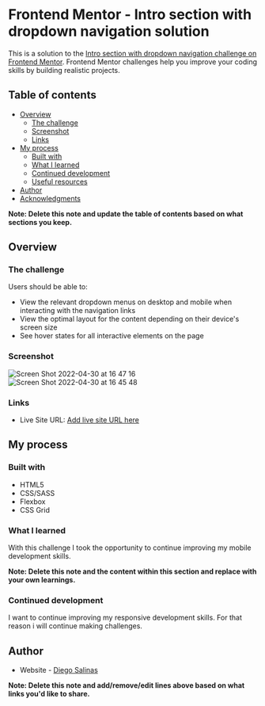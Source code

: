 # Frontend Mentor - Intro section with dropdown navigation solution

This is a solution to the [Intro section with dropdown navigation challenge on Frontend Mentor](https://www.frontendmentor.io/challenges/intro-section-with-dropdown-navigation-ryaPetHE5). Frontend Mentor challenges help you improve your coding skills by building realistic projects. 

## Table of contents

- [Overview](#overview)
  - [The challenge](#the-challenge)
  - [Screenshot](#screenshot)
  - [Links](#links)
- [My process](#my-process)
  - [Built with](#built-with)
  - [What I learned](#what-i-learned)
  - [Continued development](#continued-development)
  - [Useful resources](#useful-resources)
- [Author](#author)
- [Acknowledgments](#acknowledgments)

**Note: Delete this note and update the table of contents based on what sections you keep.**

## Overview

### The challenge

Users should be able to:

- View the relevant dropdown menus on desktop and mobile when interacting with the navigation links
- View the optimal layout for the content depending on their device's screen size
- See hover states for all interactive elements on the page

### Screenshot

![Screen Shot 2022-04-30 at 16 47 16](https://user-images.githubusercontent.com/63070877/166123712-bc062798-9c39-4b88-938c-5c32c597d1b5.png)
![Screen Shot 2022-04-30 at 16 45 48](https://user-images.githubusercontent.com/63070877/166123678-8b6c46c8-8ada-4a42-9712-803327e822cf.png)


### Links
- Live Site URL: [Add live site URL here](https://your-live-site-url.com)

## My process

### Built with

- HTML5
- CSS/SASS
- Flexbox
- CSS Grid

### What I learned

With this challenge I took the opportunity to continue improving my mobile development skills.

**Note: Delete this note and the content within this section and replace with your own learnings.**

### Continued development

I want to continue improving my responsive development skills. For that reason i will continue making challenges.

## Author

- Website - [Diego Salinas](https://diegoog09.github.io/portafolio/)

**Note: Delete this note and add/remove/edit lines above based on what links you'd like to share.**

